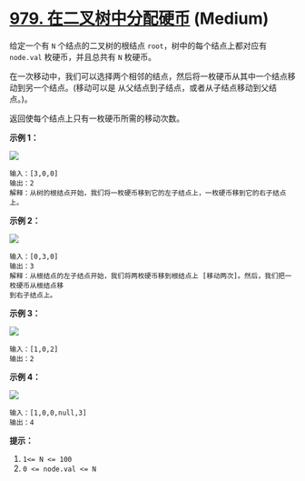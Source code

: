 # [979. 在二叉树中分配硬币][link] (Medium)

[link]: https://leetcode.cn/problems/distribute-coins-in-binary-tree/

给定一个有 `N` 个结点的二叉树的根结点 `root`，树中的每个结点上都对应有 `node.val` 枚硬币，并且总共有
`N` 枚硬币。

在一次移动中，我们可以选择两个相邻的结点，然后将一枚硬币从其中一个结点移动到另一个结点。(移动可以是
从父结点到子结点，或者从子结点移动到父结点。)。

返回使每个结点上只有一枚硬币所需的移动次数。

**示例 1：**

**![](https://assets.leetcode-cn.com/aliyun-lc-upload/uploads/2019/01/19/tree1.png)**

```
输入：[3,0,0]
输出：2
解释：从树的根结点开始，我们将一枚硬币移到它的左子结点上，一枚硬币移到它的右子结点上。

```

**示例 2：**

**![](https://assets.leetcode-cn.com/aliyun-lc-upload/uploads/2019/01/19/tree2.png)**

```
输入：[0,3,0]
输出：3
解释：从根结点的左子结点开始，我们将两枚硬币移到根结点上 [移动两次]。然后，我们把一枚硬币从根结点移
到右子结点上。

```

**示例 3：**

**![](https://assets.leetcode-cn.com/aliyun-lc-upload/uploads/2019/01/19/tree3.png)**

```
输入：[1,0,2]
输出：2

```

**示例 4：**

**![](https://assets.leetcode-cn.com/aliyun-lc-upload/uploads/2019/01/19/tree4.png)**

```
输入：[1,0,0,null,3]
输出：4

```

**提示：**

1. `1<= N <= 100`
2. `0 <= node.val <= N`
